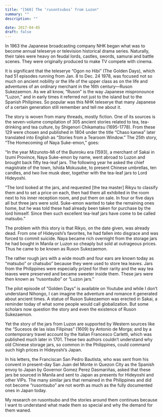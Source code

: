 ```yaml
---
title: "[568] The ‘rusontsubos’ from Luzon"
summary: ""
description: ""

date: 2017-04-05
draft: false
---
```


In 1963 the Japanese broadcasting company NHK began what was to become annual teleserye or television historical drama series. Naturally, their tales were heavy on feudal lords, castles, swords, samurai and battle scenes. They were originally produced to make TV compete with cinema.

It is significant that the teleserye “Ogon no Hibi” (The Golden Days), which had 51 episodes running from Jan. 8 to Dec. 24 1978, was focused not so much on ancient nobility or the life of the upper class as on the life and adventures of an ordinary merchant in the 16th century—Ruson Sukezaemon. As we all know, “Ruson” is the way Japanese mispronounce “Luzon,” and in early times it referred not just to the island but to the Spanish Philipines. So popular was this NHK teleserye that many Japanese of a certain generation still remember and tell me about it.

The story is woven from many threads, mostly fiction. One of its sources is the seven-volume compilation of 305 ancient stories related to tea, tea-drinking and tea culture, by Shigenori Chikamatsu (1695-1778). From these 129 were chosen and published in 1804 under the title “Chaso kanwa” later translated into English as “Stories from a Tearoom Window.” The 25th story, “The Homecoming of Naya Suke-emon,” goes:

“In the year Mizunoto-Mi of the Bunroku era (1593), a merchant of Sakai in Izumi Province, Naya Suke-emon by name, went abroad to Luzon and brought back fifty tea-leaf jars. The following year he asked the chief magistrate of the town, Ishida Mokusuke, to present Chinese umbrellas, ten candles, and two live musk deer, together with the tea-leaf jars to Lord Hideyoshi.

“The lord looked at the jars, and requested [the tea master] Rikyu to classify them and to set a price on each, then had them all exhibited in the room next to his inner reception room, and put them on sale. In four or five days all but three jars were sold. Suke-emon wanted to take the remaining ones home, but he was told these had already been taken for purchase by the lord himself. Since then such excellent tea-leaf jars have come to be called matsubo.”

The problem with this story is that Rikyo, on the date given, was already dead. From one of Hideyoshi’s favorites, he had fallen into disgrace and was forced to commit suicide. Naya became rich overnight from the storage jars he had bought in Manila or Luzon so cheaply but sold at outrageous prices. Thus he came to be known as Ruson Sukezaemon.

The rather rough jars with a wide mouth and four ears are known today as “matsubo” or chatsubo” because they were used to store tea leaves. Jars from the Philippines were especially prized for their rarity and the way tea leaves were preserved and became sweeter inside them. These jars were then known as “rusontsubo” or “Luzon jars.”

The pilot episode of “Golden Days” is available on Youtube and while I don’t understand Nihongo, I can imagine the adventure and romance it generated about ancient times. A statue of Ruson Sukezaemon was erected in Sakai, a reminder today of what some people would call globalization. But some scholars now question the story and even the existence of Ruson Sukezaemon.

Yet the story of the jars from Luzon are supported by Western sources like the “Sucesos de las islas Filipinas” (1609) by Antonio de Morga; and by a contemporary travel account by the Italian Francesco Carletti, which was published much later in 1701. These two authors couldn’t understand why old Chinese storage jars, so common in the Philippines, could command such high prices in Hideyoshi’s Japan.

In his letters, the Franciscan San Pedro Bautista, who was sent from his convent in present-day San Juan del Monte in Quezon City as the Spanish envoy to Japan by Governor Gomez Perez Dasmariñas, asked that these jars be sourced in Manila and sent to Japan as presents for Hideyoshi and other VIPs. The many similar jars that remained in the Philippines and did not become “rusontsubo” are not worth as much as the fully documented ones in Japan today.

My research on rusontsubo and the stories around them continues because I want to understand what made them so special and why the demand for them waned.

